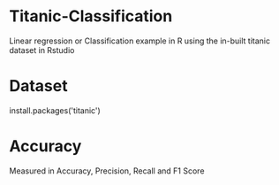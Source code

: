 # Titanic-Classification

Linear regression or Classification example in R using the in-built titanic dataset in Rstudio

# Dataset
install.packages('titanic')

# Accuracy
Measured in Accuracy, Precision, Recall and F1 Score